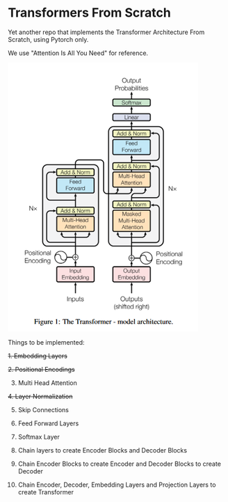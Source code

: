 # Transformers From Scratch

Yet another repo that implements the Transformer Architecture From Scratch, using Pytorch only. 

We use "Attention Is All You Need" for reference.

![Transformer Architecture as per "Attention is all you need"](image.png)

Things to be implemented: 

~~1. Embedding Layers~~

~~2. Positional Encodings~~

3. Multi Head Attention

~~4. Layer Normalization~~

5. Skip Connections

6. Feed Forward Layers

7. Softmax Layer

8. Chain layers to create Encoder Blocks and Decoder Blocks

9. Chain Encoder Blocks to create Encoder and Decoder Blocks to create Decoder

10. Chain Encoder, Decoder, Embedding Layers and Projection Layers to create Transformer
